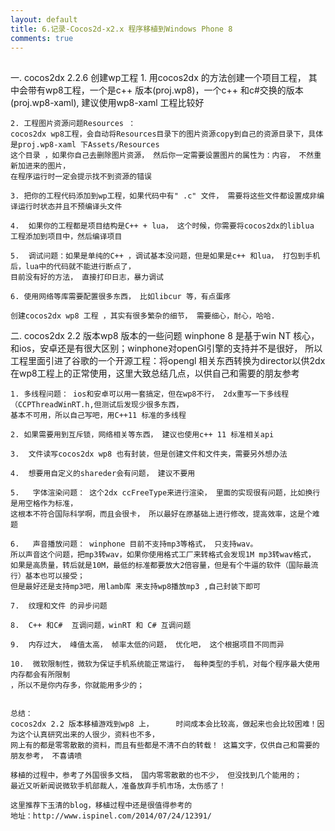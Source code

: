 ```yaml
---
layout: default
title: 6.记录-Cocos2d-x2.x 程序移植到Windows Phone 8
comments: true
---
```


##
一. cocos2dx 2.2.6 创建wp工程
    1. 用cocos2dx 的方法创建一个项目工程， 其中会带有wp8工程，一个是c++ 版本(proj.wp8)，一个c++
    和c#交换的版本(proj.wp8-xaml), 建议使用wp8-xaml 工程比较好
    
    2. 工程图片资源问题Resources ： 
    cocos2dx wp8工程，会自动将Resources目录下的图片资源copy到自己的资源目录下，具体是proj.wp8-xaml 下Assets/Resources
    这个目录 ，如果你自己去删除图片资源， 然后你一定需要设置图片的属性为：内容， 不然重新加进来的图片，
    在程序运行时一定会提示找不到资源的错误 
    
    3. 把你的工程代码添加到wp工程，如果代码中有" .c" 文件， 需要将这些文件都设置成非编译运行时状态并且不预编译头文件
    
    4.  如果你的工程都是项目结构是C++ + lua， 这个时候，你需要将cocos2dx的liblua 工程添加到项目中，然后编译项目
    
    5.  调试问题：如果是单纯的C++ ，调试基本没问题，但是如果是c++ 和lua， 打包到手机后，lua中的代码就不能进行断点了，
    目前没有好的方法， 直接打印日志，暴力调试
    
    6. 使用网络等库需要配置很多东西， 比如libcur 等，有点蛋疼
    
    创建cocos2dx wp8 工程 ，其实有很多繁杂的细节， 需要细心，耐心，哈哈. 

二.  cocos2dx 2.2 版本wp8 版本的一些问题
    winphone 8 是基于win NT 核心， 和ios，安卓还是有很大区别；winphone对openGl引擎的支持并不是很好，
    所以工程里面引进了谷歌的一个开源工程：将opengl 相关东西转换为director以供2dx
    在wp8工程上的正常使用，这里大致总结几点，以供自己和需要的朋友参考
    
    1. 多线程问题： ios和安卓可以用一套搞定，但在wp8不行， 2dx重写一下多线程（CCPThreadWinRT.h,但测试后发现少很多东西，
    基本不可用，所以自己写吧，用C++11 标准的多线程 
    
    2. 如果需要用到互斥锁，网络相关等东西， 建议也使用c++ 11 标准相关api 
    
    3.  文件读写cocos2dx wp8 也有封装，但是创建文件和文件夹，需要另外想办法
    
    4.  想要用自定义的shareder会有问题， 建议不要用
    
    5.   字体渲染问题： 这个2dx ccFreeType来进行渲染， 里面的实现很有问题，比如换行是用空格作为标准，
    这根本不符合国际科学啊，而且会很卡， 所以最好在原基础上进行修改，提高效率，这是个难题
    
    6.   声音播放问题： winphone 目前不支持mp3等格式， 只支持wav。
    所以声音这个问题，把mp3转wav，如果你使用格式工厂来转格式会发现1M mp3转wav格式，
    如果是高质量，转后就是10M，最低的标准都要放大2倍容量，但是有个牛逼的软件（国际最流行）基本也可以接受；
    但是最好还是支持mp3吧，用lamb库 来支持wp8播放mp3 ,自己封装下即可
    
    7.  纹理和文件 的异步问题
    
    8.  C++ 和C#  互调问题，winRT 和 C# 互调问题
    
    9.  内存过大， 峰值太高， 帧率太低的问题， 优化吧， 这个根据项目不同而异
    
    10.  微软限制性，微软为保证手机系统能正常运行， 每种类型的手机，对每个程序最大使用内存都会有所限制
    ，所以不是你内存多，你就能用多少的； 


    总结：
    cocos2dx 2.2 版本移植游戏到wp8 上，     时间成本会比较高，做起来也会比较困难！因为这个认真研究出来的人很少，资料也不多，
    网上有的都是零零散散的资料，而且有些都是不清不白的转载！ 这篇文字，仅供自己和需要的朋友参考， 不喜请喷
    
    移植的过程中，参考了外国很多文档， 国内零零散散的也不少， 但没找到几个能用的；
    最近又听新闻说微软手机部裁人，准备放弃手机市场，太伤感了！
    
    这里推荐下玉清的blog，移植过程中还是很值得参考的
    地址：http://www.ispinel.com/2014/07/24/12391/ 

